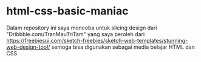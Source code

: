 # html-css-basic-maniac
Dalam repository ini saya mencoba untuk slicing design dari "Dribbble.com/TranMauTriTam" yang saya peroleh dari https://freebiesui.com/sketch-freebies/sketch-web-templates/stunning-web-design-tool/ semoga bisa digunakan sebagai media belajar HTML dan CSS
